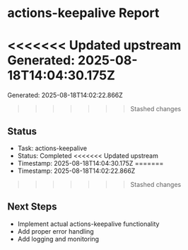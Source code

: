 # actions-keepalive Report

<<<<<<< Updated upstream
Generated: 2025-08-18T14:04:30.175Z
=======
Generated: 2025-08-18T14:02:22.866Z
>>>>>>> Stashed changes

## Status
- Task: actions-keepalive
- Status: Completed
<<<<<<< Updated upstream
- Timestamp: 2025-08-18T14:04:30.175Z
=======
- Timestamp: 2025-08-18T14:02:22.866Z
>>>>>>> Stashed changes

## Next Steps
- Implement actual actions-keepalive functionality
- Add proper error handling
- Add logging and monitoring
